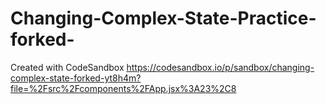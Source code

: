 # Changing-Complex-State-Practice-forked-
Created with CodeSandbox
https://codesandbox.io/p/sandbox/changing-complex-state-forked-yt8h4m?file=%2Fsrc%2Fcomponents%2FApp.jsx%3A23%2C8
